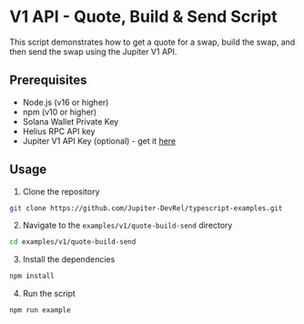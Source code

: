 # V1 API - Quote, Build & Send Script

This script demonstrates how to get a quote for a swap, build the swap, and then send the swap using the Jupiter V1 API.

## Prerequisites

- Node.js (v16 or higher)
- npm (v10 or higher)
- Solana Wallet Private Key
- Helius RPC API key
- Jupiter V1 API Key (optional) - get it [here](https://portal.jup.ag/)

## Usage

1. Clone the repository

```bash
git clone https://github.com/Jupiter-DevRel/typescript-examples.git
```

2. Navigate to the `examples/v1/quote-build-send` directory

```bash
cd examples/v1/quote-build-send
```

3. Install the dependencies

```bash
npm install
```

4. Run the script

```bash
npm run example
```
